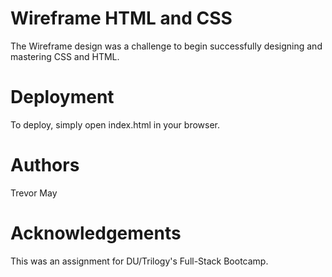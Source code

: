 # Wireframe HTML and CSS

The Wireframe design was a challenge to begin successfully designing and mastering CSS and HTML. 

# Deployment

To deploy, simply open index.html in your browser.

# Authors

Trevor May

# Acknowledgements

This was an assignment for DU/Trilogy's Full-Stack Bootcamp.